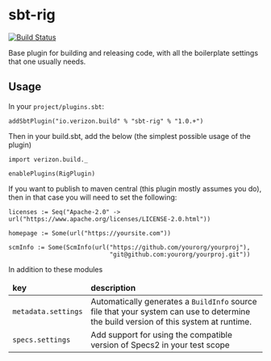 # sbt-rig

[![Build Status](https://travis-ci.org/verizon/sbt-rig.svg)](https://travis-ci.org/verizon/sbt-rig)

Base plugin for building and releasing code, with all the boilerplate settings that one usually needs.

## Usage

In your `project/plugins.sbt`:

```
addSbtPlugin("io.verizon.build" % "sbt-rig" % "1.0.+")

```

Then in your build.sbt, add the below (the simplest possible usage of the plugin)

```
import verizon.build._

enablePlugins(RigPlugin)
```

If you want to publish to maven central (this plugin mostly assumes you do), then in that case you will need to set the following:

```
licenses := Seq("Apache-2.0" -> url("https://www.apache.org/licenses/LICENSE-2.0.html"))

homepage := Some(url("https://yoursite.com"))

scmInfo := Some(ScmInfo(url("https://github.com/yourorg/yourproj"),
                            "git@github.com:yourorg/yourproj.git"))
```

In addition to these modules


<table>
  <thead>
    <tr>
      <td><strong>key</strong></td>
      <td><strong>description</strong></td>
    </tr>
  </thead>
  <tbody>
    <tr>
      <td><code>metadata.settings</code></td>
      <td>Automatically generates a <code>BuildInfo</code> source file that your system can use to determine the build version of this system at runtime.</td>
    </tr>
    <tr>
      <td><code>specs.settings</code></td>
      <td>Add support for using the compatible version of Specs2 in your test scope</td>
    </tr>
  </tbody>
</table>
